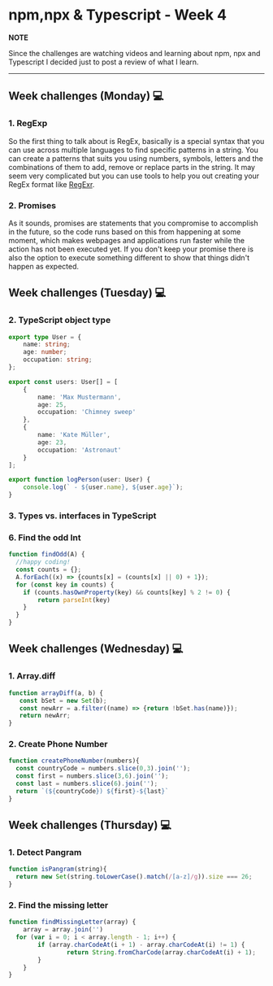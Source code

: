 # npm,npx & Typescript - Week 4

**NOTE**

Since the challenges are watching videos and learning about npm, npx and Typescript I decided just to post a review of what I learn.

---

## Week challenges (Monday) 💻

### 1. RegExp

 So the first thing to talk about is RegEx, basically is a special syntax that you can use across multiple languages to find specific patterns in a string. You can create a patterns that suits you using numbers, symbols, letters and the combinations of them to add, remove or replace parts in the string. It may seem very complicated but you can use tools to help you out creating your RegEx format like [RegExr](https://regexr.com/).

### 2. Promises

As it sounds, promises are statements that you compromise to accomplish in the future, so the code runs based on this from happening at some moment, which makes webpages and applications run faster while the action has not been executed yet. If you don't keep your promise there is also the option to execute something different to show that things didn't happen as expected. 

## Week challenges (Tuesday) 💻

### 2. TypeScript object type

```typescript
export type User = {
    name: string;
    age: number;
    occupation: string;
};

export const users: User[] = [
    {
        name: 'Max Mustermann',
        age: 25,
        occupation: 'Chimney sweep'
    },
    {
        name: 'Kate Müller',
        age: 23,
        occupation: 'Astronaut'
    }
];

export function logPerson(user: User) {
    console.log(` - ${user.name}, ${user.age}`);
}
```

### 3. Types vs. interfaces in TypeScript

### 6. Find the odd Int

```javascript
function findOdd(A) {
  //happy coding!
  const counts = {};
  A.forEach((x) => {counts[x] = (counts[x] || 0) + 1});
  for (const key in counts) {
    if (counts.hasOwnProperty(key) && counts[key] % 2 != 0) {
        return parseInt(key)
    }
  }
}
```

## Week challenges (Wednesday) 💻

### 1. Array.diff

```javascript
function arrayDiff(a, b) {
   const bSet = new Set(b);
   const newArr = a.filter((name) => {return !bSet.has(name)});
   return newArr;
}
```

### 2. Create Phone Number

```javascript
function createPhoneNumber(numbers){
  const countryCode = numbers.slice(0,3).join('');
  const first = numbers.slice(3,6).join('');
  const last = numbers.slice(6).join('');
  return `(${countryCode}) ${first}-${last}`
}
```

## Week challenges (Thursday) 💻

### 1. Detect Pangram

```javascript
function isPangram(string){
  return new Set(string.toLowerCase().match(/[a-z]/g)).size === 26;
}
```

### 2. Find the missing letter
```javascript
function findMissingLetter(array) {	
	array = array.join('')
  for (var i = 0; i < array.length - 1; i++) {
		if (array.charCodeAt(i + 1) - array.charCodeAt(i) != 1) {
				return String.fromCharCode(array.charCodeAt(i) + 1);
		}
	}
}
```